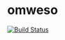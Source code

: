 # omweso

[![Build Status](https://travis-ci.com/kalmenius/omweso.svg?branch=master)](https://travis-ci.com/kalmenius/omweso)

